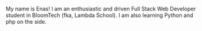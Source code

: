 My name is Enas! I am an enthusiastic and driven Full Stack Web Developer student in BloomTech (fka, Lambda School).
 I am also learning Python and php on the side.
